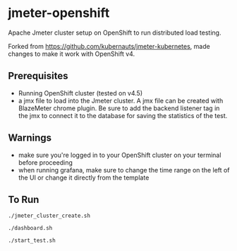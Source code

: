 # jmeter-openshift

Apache Jmeter cluster setup on OpenShift to run distributed load testing.

Forked from https://github.com/kubernauts/jmeter-kubernetes, made changes to make it work with OpenShift v4.

## Prerequisites

- Running OpenShift cluster (tested on v4.5)
- a jmx file to load into the Jmeter cluster. A jmx file can be created with BlazeMeter chrome plugin. Be sure to add the backend listener tag in the jmx to connect it to the database for saving the statistics of the test.

## Warnings

- make sure you're logged in to your OpenShift cluster on your terminal before proceeding
- when running grafana, make sure to change the time range on the left of the UI or change it directly from the template

## To Run

```
./jmeter_cluster_create.sh
```

```
./dashboard.sh
```

```
./start_test.sh
```
